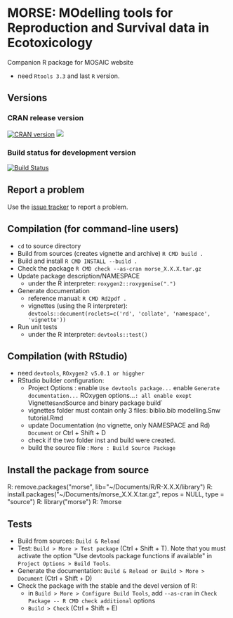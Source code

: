 # MORSE: MOdelling tools for Reproduction and Survival data in Ecotoxicology

Companion R package for MOSAIC website
 - need `Rtools 3.3` and last `R` version.

## Versions

### CRAN release version

[![CRAN version](http://www.r-pkg.org/badges/version/morse)](https://cran.r-project.org/package=morse) [![](http://cranlogs.r-pkg.org/badges/grand-total/morse)](https://cran.r-project.org/package=morse)

### Build status for development version

[![Build Status](https://api.travis-ci.org/pveber/morse.svg?branch=master)](https://api.travis-ci.org/pveber/morse.svg)

## Report a problem

Use the [issue tracker](https://github.com/pveber/morse/issues)
to report a problem.


## Compilation (for command-line users)

- `cd` to source directory
- Build from sources (creates vignette and archive)
  `R CMD build .`
- Build and install `R CMD INSTALL --build .`
- Check the package
  `R CMD check --as-cran morse_X.X.X.tar.gz`
- Update package description/NAMESPACE
  - under the R interpreter: `roxygen2::roxygenise(".")`
- Generate documentation
  - reference manual: `R CMD Rd2pdf .`
  - vignettes (using the R interpreter):
    `devtools::document(roclets=c('rd', 'collate', 'namespace', 'vignette'))`
- Run unit tests
  - under the R interpreter: `devtools::test()`

## Compilation (with RStudio)

- need `devtools`, `ROxygen2 v5.0.1 or higgher`
- RStudio builder configuration:
  - Project Options :
      enable `Use devtools package...`
      enable `Generate documentation...`
      ROxygen options...`:
        all enable exept `Vignettes` and `Source and binary package build`
  - vignettes folder must contain only 3 files:
      biblio.bib
      modelling.Snw
      tutorial.Rmd
  - update Documentation (no vignette, only NAMESPACE and Rd)
      `Document` or Ctrl + Shift + D
  - check if the two folder inst and build were created.
  - build the source file :
    `More : Build Source Package`

## Install the package from source
R: remove.packages("morse", lib="~/Documents/R/R-X.X.X/library")
R: install.packages("~/Documents/morse_X.X.X.tar.gz", repos = NULL, type = "source")
R: library("morse")
R: ?morse

## Tests
- Build from sources: `Build & Reload`
- Test: `Build > More > Test package` (Ctrl + Shift + T). Note that you must activate the option "Use devtools package functions if available" in `Project Options > Build Tools`.
- Generate the documentation: `Build & Reload or Build > More > Document` (Ctrl + Shift + D)
- Check the package with the stable and the devel version of R:
  - in `Build > More > Configure Build Tools`, add `--as-cran` in `Check Package -- R CMD check additional` options
  - `Build > Check` (Ctrl + Shift + E)
